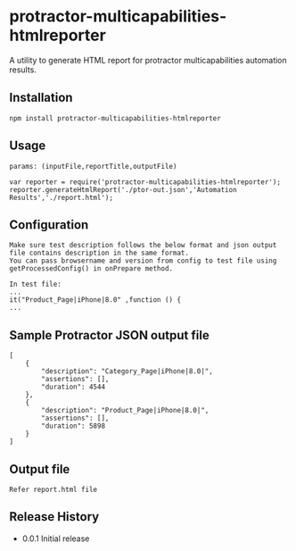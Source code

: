 # protractor-multicapabilities-htmlreporter

A utility to generate HTML report for protractor  multicapabilities automation results.

## Installation

 ```
 npm install protractor-multicapabilities-htmlreporter
 ```

## Usage

```
params: (inputFile,reportTitle,outputFile)

var reporter = require('protractor-multicapabilities-htmlreporter');
reporter.generateHtmlReport('./ptor-out.json','Automation Results','./report.html');
```

## Configuration

```
Make sure test description follows the below format and json output file contains description in the same format.
You can pass browsername and version from config to test file using getProcessedConfig() in onPrepare method.

In test file:
...
it("Product_Page|iPhone|8.0" ,function () { 
...
```

## Sample Protractor JSON output file
```
[
    {
        "description": "Category_Page|iPhone|8.0|",
        "assertions": [],
        "duration": 4544
    },
    {
        "description": "Product_Page|iPhone|8.0|",
        "assertions": [],
        "duration": 5898
    }
]
```
## Output file

```
Refer report.html file

```

## Release History

* 0.0.1 Initial release
